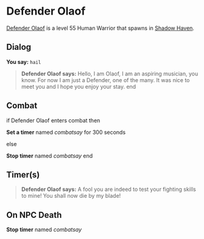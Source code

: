# Defender Olaof



[Defender Olaof](/npc/150068) is a level 55 Human Warrior that spawns in [Shadow Haven](/zone/150).



## Dialog

**You say:** `hail`



>**Defender Olaof says:** Hello, I am Olaof, I am an aspiring musician, you know. For now I am just a Defender, one of the many. It was nice to meet you and I hope you enjoy your stay.
end



## Combat

if Defender Olaof enters combat  then


**Set a timer** named *combatsay* for 300 seconds

else


**Stop timer** named *combatsay*
end



## Timer(s)

>**Defender Olaof says:** A fool you are indeed to test your fighting skills to mine!  You shall now die by my blade!


## On NPC Death

**Stop timer** named *combatsay*